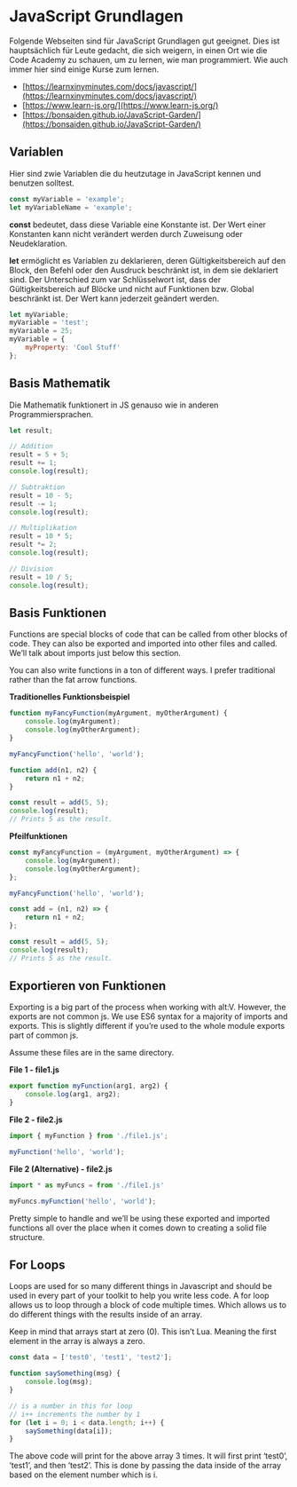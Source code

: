 # JavaScript Grundlagen

Folgende Webseiten sind für JavaScript Grundlagen gut geeignet.
Dies ist hauptsächlich für Leute gedacht, die sich weigern, in einen Ort wie die Code Academy zu schauen, um zu lernen, wie man programmiert. Wie auch immer hier sind einige Kurse zum lernen.

-   [https://learnxinyminutes.com/docs/javascript/](https://learnxinyminutes.com/docs/javascript/)
-   [https://www.learn-js.org/](https://www.learn-js.org/)
-   [https://bonsaiden.github.io/JavaScript-Garden/](https://bonsaiden.github.io/JavaScript-Garden/)

## Variablen

Hier sind zwie Variablen die du heutzutage in JavaScript kennen und benutzen solltest.

```js
const myVariable = 'example';
let myVariableName = 'example';
```

**const** bedeutet, dass diese Variable eine Konstante ist. Der Wert einer Konstanten kann nicht verändert werden durch Zuweisung oder Neudeklaration.

**let** ermöglicht es Variablen zu deklarieren, deren Gültigkeitsbereich auf den Block, den Befehl oder den Ausdruck beschränkt ist, in dem sie deklariert sind. Der Unterschied zum var Schlüsselwort ist, dass der Gültigkeitsbereich auf Blöcke und nicht auf Funktionen bzw. Global beschränkt ist. Der Wert kann jederzeit geändert werden.

```js
let myVariable;
myVariable = 'test';
myVariable = 25;
myVariable = {
    myProperty: 'Cool Stuff'
};
```

## Basis Mathematik

Die Mathematik funktionert in JS genauso wie in anderen Programmiersprachen.

```js
let result;

// Addition
result = 5 + 5;
result += 1;
console.log(result);

// Subtraktion
result = 10 - 5;
result -= 1;
console.log(result);

// Multiplikation
result = 10 * 5;
result *= 2;
console.log(result);

// Division
result = 10 / 5;
console.log(result);
```

## Basis Funktionen

Functions are special blocks of code that can be called from other blocks of code. They can also be exported and imported into other files and called. We’ll talk about imports just below this section.

You can also write functions in a ton of different ways. I prefer traditional rather than the fat arrow functions.

**Traditionelles Funktionsbeispiel**

```js
function myFancyFunction(myArgument, myOtherArgument) {
    console.log(myArgument);
    console.log(myOtherArgument);
}

myFancyFunction('hello', 'world');

function add(n1, n2) {
    return n1 + n2;
}

const result = add(5, 5);
console.log(result);
// Prints 5 as the result.
```

**Pfeilfunktionen**

```js
const myFancyFunction = (myArgument, myOtherArgument) => {
    console.log(myArgument);
    console.log(myOtherArgument);
};

myFancyFunction('hello', 'world');

const add = (n1, n2) => {
    return n1 + n2;
};

const result = add(5, 5);
console.log(result);
// Prints 5 as the result.
```

## Exportieren von Funktionen

Exporting is a big part of the process when working with alt:V. However, the exports are not common js. We use ES6 syntax for a majority of imports and exports. This is slightly different if you’re used to the whole module exports part of common js.

Assume these files are in the same directory.

**File 1 - file1.js**

```js
export function myFunction(arg1, arg2) {
    console.log(arg1, arg2);
}
```

**File 2 - file2.js**

```js
import { myFunction } from './file1.js';

myFunction('hello', 'world');
```

**File 2 (Alternative) - file2.js**

```js
import * as myFuncs = from './file1.js'

myFuncs.myFunction('hello', 'world');
```

Pretty simple to handle and we’ll be using these exported and imported functions all over the place when it comes down to creating a solid file structure.

## For Loops

Loops are used for so many different things in Javascript and should be used in every part of your toolkit to help you write less code. A for loop allows us to loop through a block of code multiple times. Which allows us to do different things with the results inside of an array.

Keep in mind that arrays start at zero (0). This isn’t Lua. Meaning the first element in the array is always a zero.

```js
const data = ['test0', 'test1', 'test2'];

function saySomething(msg) {
    console.log(msg);
}

// is a number in this for loop
// i++ increments the number by 1
for (let i = 0; i < data.length; i++) {
    saySomething(data[i]);
}
```

The above code will print for the above array 3 times. It will first print ‘test0’, ‘test1’, and then ‘test2’. This is done by passing the data inside of the array based on the element number which is i.
